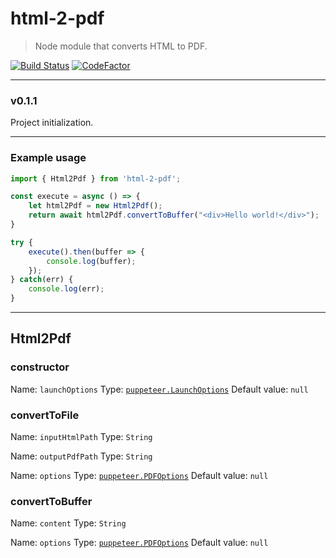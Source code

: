 # html-2-pdf

> Node module that converts HTML to PDF.

[![Build Status](https://travis-ci.org/bluewavesolutions/html-2-pdf.svg?branch=master)](https://travis-ci.org/bluewavesolutions/html-2-pdf) [![CodeFactor](https://www.codefactor.io/repository/github/bluewavesolutions/html-2-pdf/badge)](https://www.codefactor.io/repository/github/bluewavesolutions/html-2-pdf)

---

### v0.1.1
Project initialization.

---

### Example usage

```typescript
import { Html2Pdf } from 'html-2-pdf';

const execute = async () => {
    let html2Pdf = new Html2Pdf();
    return await html2Pdf.convertToBuffer("<div>Hello world!</div>");
}

try {
    execute().then(buffer => {
        console.log(buffer);
    });
} catch(err) {
    console.log(err);
}
```

---

## Html2Pdf

### constructor

Name: `launchOptions`
Type: [`puppeteer.LaunchOptions`](https://github.com/GoogleChrome/puppeteer/blob/master/docs/api.md#puppeteerlaunchoptions)
Default value: `null`

### convertToFile

Name: `inputHtmlPath`
Type: `String`

Name: `outputPdfPath`
Type: `String`

Name: `options`
Type: [`puppeteer.PDFOptions`](https://github.com/puppeteer/puppeteer/blob/master/docs/api.md#pagepdfoptions)
Default value: `null`

### convertToBuffer

Name: `content`
Type: `String`

Name: `options`
Type: [`puppeteer.PDFOptions`](https://github.com/puppeteer/puppeteer/blob/master/docs/api.md#pagepdfoptions)
Default value: `null`